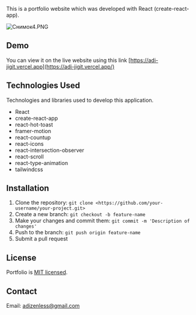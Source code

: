 This is a portfolio website which was developed with React (create-react-app).

![Снимок4.PNG](https://prod-files-secure.s3.us-west-2.amazonaws.com/c829f666-f9a7-4699-a1ba-99e9bb02c153/4bd8dd2c-d873-4749-83d9-572fb57244af/%D0%A1%D0%BD%D0%B8%D0%BC%D0%BE%D0%BA4.png)

## Demo

You can view it on the live website using this link [https://adi-jigit.vercel.app](https://adi-jigit.vercel.app/)

## Technologies Used

Technologies and libraries used to develop this application.

- React
- create-react-app
- react-hot-toast
- framer-motion
- react-countup
- react-icons
- react-intersection-observer
- react-scroll
- react-type-animation
- tailwindcss
  
## Installation

1. Clone the repository: `git clone <https://github.com/your-username/your-project.git>`
2. Create a new branch: `git checkout -b feature-name`
3. Make your changes and commit them: `git commit -m 'Description of changes'`
4. Push to the branch: `git push origin feature-name`
5. Submit a pull request

## License

Portfolio is [MIT licensed](https://github.com/facebook/react/blob/main/LICENSE).

## Contact

Email: [adizenless@gmail.com](mailto:your.email@example.com)
